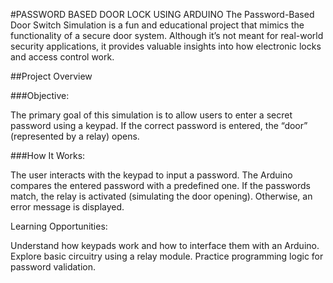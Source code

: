 #PASSWORD BASED DOOR LOCK USING ARDUINO
The Password-Based Door Switch Simulation is a fun and educational project that mimics the functionality of a secure door system. Although it’s not meant for real-world security applications, it provides valuable insights into how electronic locks and access control work.

##Project Overview

###Objective:

The primary goal of this simulation is to allow users to enter a secret password using a keypad.
If the correct password is entered, the “door” (represented by a relay) opens.

###How It Works:

The user interacts with the keypad to input a password.
The Arduino compares the entered password with a predefined one.
If the passwords match, the relay is activated (simulating the door opening).
Otherwise, an error message is displayed.

Learning Opportunities:

Understand how keypads work and how to interface them with an Arduino.
Explore basic circuitry using a relay module.
Practice programming logic for password validation.
